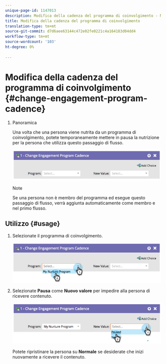 ```yaml
---
unique-page-id: 1147013
description: Modifica della cadenza del programma di coinvolgimento - Marketo Docs - Documentazione del prodotto
title: Modifica della cadenza del programma di coinvolgimento
translation-type: tm+mt
source-git-commit: d7d6aee63144c472e02fe0221c4a164183d04dd4
workflow-type: tm+mt
source-wordcount: '103'
ht-degree: 0%

---
```



# Modifica della cadenza del programma di coinvolgimento {#change-engagement-program-cadence}

1. Panoramica

   Una volta che una persona viene nutrita da un programma di coinvolgimento, potete temporaneamente mettere in pausa la nutrizione per la persona che utilizza questo passaggio di flusso.

   ![](assets/image2014-9-22-14-3a48-3a53.png)

   >[!NOTE]
   >
   >Se una persona non è membro del programma ed esegue questo passaggio di flusso, verrà aggiunta automaticamente come membro e nel primo flusso.

## Utilizzo {#usage}

1. Selezionate il programma di coinvolgimento.

   ![](assets/image2014-9-22-14-3a49-3a27.png)

1. Selezionate **Pausa** come **Nuovo valore** per impedire alla persona di ricevere contenuto.

   ![](assets/image2014-9-22-14-3a49-3a31.png)

   Potete ripristinare la persona su **Normale** se desiderate che inizi nuovamente a ricevere il contenuto.

